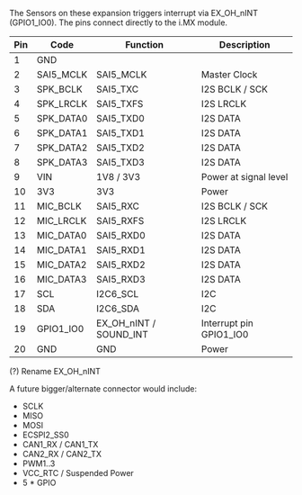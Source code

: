 
The Sensors on these expansion triggers interrupt via EX_OH_nINT (GPIO1_IO0).
The pins connect directly to the i.MX module.

| Pin | Code       | Function   | Description               | 
|-----|------------|------------|---------------------------|
|  1  | GND        |            |                           |
|  2  | SAI5_MCLK  | SAI5_MCLK  | Master Clock              |
|  3  |	SPK_BCLK   | SAI5_TXC   | I2S BCLK	/ SCK           |
|  4  | SPK_LRCLK  | SAI5_TXFS  | I2S LRCLK                 | 
|  5  | SPK_DATA0  | SAI5_TXD0  | I2S DATA                  | 
|  6  | SPK_DATA1  | SAI5_TXD1  | I2S DATA                  | 
|  7  | SPK_DATA2  | SAI5_TXD2  | I2S DATA                  | 
|  8  | SPK_DATA3  | SAI5_TXD3  | I2S DATA                  | 
|  9  | VIN        | 1V8 / 3V3  | Power at signal level     |
| 10  | 3V3        | 3V3        | Power         |
| 11  |	MIC_BCLK   | SAI5_RXC   | I2S BCLK	/ SCK           |
| 12  | MIC_LRCLK  | SAI5_RXFS  | I2S LRCLK                 | 
| 13  | MIC_DATA0  | SAI5_RXD0  | I2S DATA                  | 
| 14  | MIC_DATA1  | SAI5_RXD1  | I2S DATA                  | 
| 15  | MIC_DATA2  | SAI5_RXD2  | I2S DATA                  | 
| 16  | MIC_DATA3  | SAI5_RXD3  | I2S DATA                  | 
| 17  | SCL        | I2C6_SCL   | I2C                       |
| 18  | SDA        | I2C6_SDA   | I2C                       |
| 19  | GPIO1_IO0  | EX_OH_nINT / SOUND_INT | Interrupt pin GPIO1_IO0        |
| 20  | GND        | GND        | Power         |

(?) Rename EX_OH_nINT

A future bigger/alternate connector would include:

- SCLK
- MISO
- MOSI
- ECSPI2_SS0
- CAN1_RX / CAN1_TX
- CAN2_RX / CAN2_TX
- PWM1..3
- VCC_RTC / Suspended Power
- 5 * GPIO
